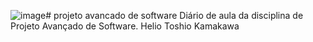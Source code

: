 ![image](https://github.com/OAllanFernando/projeto_avancado_software/assets/86169747/d8aeeae3-e398-4154-92ac-db11bda5a57a)# projeto avancado de software
Diário de aula da disciplina de Projeto Avançado de Software. 
Helio Toshio Kamakawa

